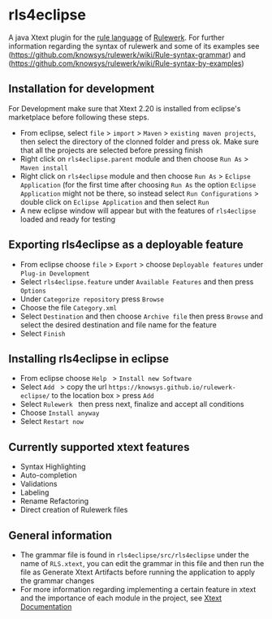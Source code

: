 # rls4eclipse


A java Xtext plugin for the [rule language](https://github.com/knowsys/rulewerk/wiki#rule-language) of [Rulewerk](https://github.com/knowsys/rulewerk). For further information regarding the syntax of rulewerk and some of its examples see (https://github.com/knowsys/rulewerk/wiki/Rule-syntax-grammar) and (https://github.com/knowsys/rulewerk/wiki/Rule-syntax-by-examples) 

Installation for development
------------
For Development make sure that Xtext 2.20 is installed from eclipse's marketplace before following these steps.
* From eclipse, select ```file``` > ```import``` > ```Maven``` > ```existing maven projects```, then select the directory of the clonned folder and press ok. Make sure that     all the projects are selected before pressing finish
* Right click on ```rls4eclipse.parent``` module and then choose ```Run As``` > ```Maven install```
* Right click on ```rls4eclipse``` module and then choose ```Run As``` > ```Eclipse Application``` (for the first time after choosing ```Run As``` the option ```Eclipse         Application``` might not be there, so instead select ```Run Configurations``` > double click on ```Eclipse Application``` and then select ```Run```
* A new eclipse window will appear but with the features of ```rls4eclipse``` loaded and ready for testing

Exporting rls4eclipse as a deployable feature
------------
* From eclipse choose ```file``` > ```Export``` > choose ```Deployable features``` under ```Plug-in Development```
* Select ```rls4eclipse.feature``` under ```Available Features``` and then press ```Options```
* Under ```Categorize repository``` press ```Browse```
* Choose the file ```Category.xml```
* Select ```Destination``` and then choose ```Archive file``` then press ```Browse``` and select the desired destination and file name for the feature
* Select ```Finish```

Installing rls4eclipse in eclipse
------------
* From eclipse choose  ```Help ``` >  ```Install new Software ```
* Select  ```Add ``` > copy the url ```https://knowsys.github.io/rulewerk-eclipse/``` to the location box > press ```Add```
* Select  ```Rulewerk ``` then press next, finalize and accept all conditions
* Choose  ```Install anyway ```
* Select  ```Restart now ```

Currently supported xtext features
------------
* Syntax Highlighting
* Auto-completion
* Validations
* Labeling
* Rename Refactoring
* Direct creation of Rulewerk files


General information
------------

* The grammar file is found in ```rls4eclipse/src/rls4eclipse``` under the name of ```RLS.xtext```, you can edit the grammar in this file and then run the file as Generate Xtext Artifacts before running the application to apply the grammar changes
* For more information regarding implementing a certain feature in xtext and the importance of each module in the project, see [Xtext Documentation](https://www.eclipse.org/Xtext/documentation/310_eclipse_support.html)
